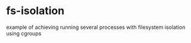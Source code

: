 # fs-isolation
example of achieving running several processes with filesystem isolation using cgroups
